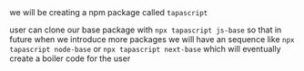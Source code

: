

##

we will be creating a npm package called `tapascript`

user can clone our base package with `npx tapascript js-base` so that in future when we introduce more packages we will have an sequence like `npx tapascript node-base` or `npx tapascript next-base` which will eventually create a boiler code for the user
